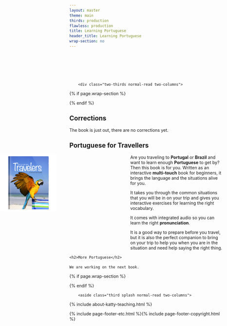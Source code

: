 ```yaml
---
layout: master
theme: main
thirds: production
flawless: production
title: Learning Portuguese
header_title: Learning Portuguese
wrap-section: no
---
```

<div class="intro constrained" style="padding-top: 80px;">
	<div class="thirds-content">
			
		<div class="two-thirds normal-read two-columns">
{% if page.wrap-section %}<section>{% endif %}
<h1>Corrections</h1>
<p>The book is just out, there are no corrections yet.</p>

<h2>Portuguese for Travellers</h2>

<a style="position:absolute; left:0;" href="https://itunes.apple.com/us/book/portuguese-for-travelers/id568515833" target="_new">
<img width="186" height="186" src="/images/Portuguese for Travelers.png"></a>

<script>
if (location.search == "?store") !function(){
	var href = "itms-books://itunes.apple.com/{lang}/book/portuguese-for-travelers/id568515833";
	var lang = (window.navigator.userLanguage || window.navigator.language).substring(0,2);
	href.replace("{lang}",lang);
	location.href = href;
}();
</script>

<p style="padding-left:200px;">
Are you traveling to <b>Portugal</b> or <b>Brazil</b> and want to learn enough <b>Portuguese</b> to get by? Then this book is for you. Written as an interactive <b>multi-touch</b> book for beginners, it brings the language and the situations alive for you.</p><p style="padding-left:200px;">It takes you through the common situations that you will be in on your trip and gives you interactive exercises for learning the right vocabulary. </p><p style="padding-left:200px;">It comes with integrated audio so you can learn the right <b>pronunciation</b>. </p><p style="padding-left:200px;">It is a good way to prepare before you travel, but it is also the perfect companion to bring on your trip to help you when you are in the situation and need help saying the right thing.
</p>

	<h2>More Portuguese</h2>

	We are working on the next book.
	




{% if page.wrap-section %}</section>{% endif %}
		</div>


		<aside class="third splash normal-read two-columns">
{% include about-katty-teaching.html %}
		</aside>
</div></div> 

<div class="main constrained">
	<div class="thirds-content" style="display:none;">
			
		<div class="three-thirds normal-read">
			{% for post in site.posts limit:10 %}
			<article class="wide-third">
			<details>
				<summary>
					<h2><a href="{{ post.url }}">{{ post.title }}</a></h2>
					<time class="postdate">
						<span class="postmonth">{{ post.date | date: "%b" }}</span>
						<span class="postday">{{ post.date | date: "%d" }}</span>
					</time>
					{% if post.image %}<img src="{{ post.image }}" class="principal">{% endif %}
					<p>{% if post.summary %}{{ post.summary | truncatewords:50 }}{% endif %}</p>
					<a href="{{ post.url }}">More</a>
				</summary>
			</details>
			</article>
			{% endfor %}
		</div>
</div></div> 

<footer class="constrained">{% include page-footer-etc.html %}{% include page-footer-copyright.html %}
</footer>


